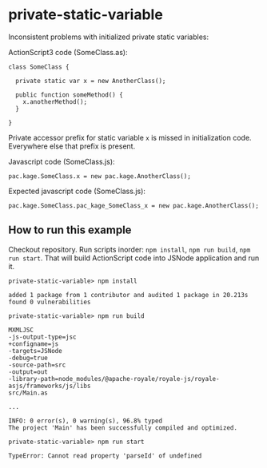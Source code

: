private-static-variable
=======================

Inconsistent problems with initialized private static variables:

ActionScript3 code (SomeClass.as):

```
class SomeClass {

  private static var x = new AnotherClass();

  public function someMethod() {
    x.anotherMethod();
  }

}
```

Private accessor prefix for static variable `x` is missed in initialization code.
Everywhere else that prefix is present.

Javascript code (SomeClass.js):

```
pac.kage.SomeClass.x = new pac.kage.AnotherClass();
```

Expected javascript code  (SomeClass.js):

```
pac.kage.SomeClass.pac_kage_SomeClass_x = new pac.kage.AnotherClass();
```

How to run this example
-----------------------

Checkout repository. Run scripts inorder: `npm install`, `npm run build`, `npm run start`.
That will build ActionScript code into JSNode application and run it.

```
private-static-variable> npm install

added 1 package from 1 contributor and audited 1 package in 20.213s
found 0 vulnerabilities

private-static-variable> npm run build

MXMLJSC
-js-output-type=jsc
+configname=js
-targets=JSNode
-debug=true
-source-path=src
-output=out
-library-path=node_modules/@apache-royale/royale-js/royale-asjs/frameworks/js/libs
src/Main.as

...

INFO: 0 error(s), 0 warning(s), 96.8% typed
The project 'Main' has been successfully compiled and optimized.

private-static-variable> npm run start

TypeError: Cannot read property 'parseId' of undefined
```
